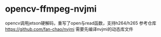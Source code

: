 # opencv-ffmpeg-nvjmi
opencv调用jetson硬解码，重写了open与read函数，支持h264/h265
参考仓库 https://github.com/fan-chao/nvjmi
需要先编译nvjmi的动态库文件
